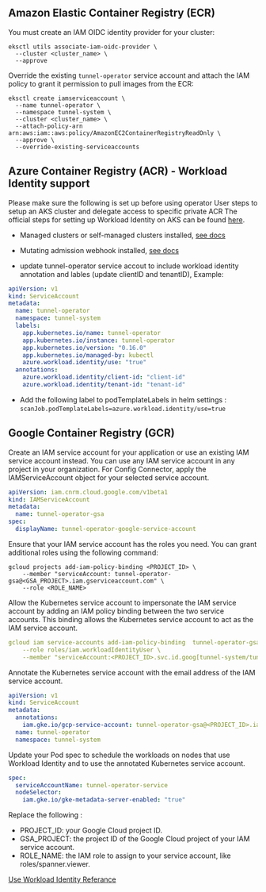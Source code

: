 ## Amazon Elastic Container Registry (ECR)

You must create an IAM OIDC identity provider for your cluster:

```
eksctl utils associate-iam-oidc-provider \
  --cluster <cluster_name> \
  --approve
```

Override the existing `tunnel-operator` service account and
attach the IAM policy to grant it permission to pull images from the ECR:

```
eksctl create iamserviceaccount \
  --name tunnel-operator \
  --namespace tunnel-system \
  --cluster <cluster_name> \
  --attach-policy-arn arn:aws:iam::aws:policy/AmazonEC2ContainerRegistryReadOnly \
  --approve \
  --override-existing-serviceaccounts
```

## Azure Container Registry (ACR) - Workload Identity support

Please make sure the following is set up before using operator User steps to setup an AKS cluster and delegate access to specific private ACR
The official steps for setting up Workload Identity on AKS can be found [here](https://azure.github.io/azure-workload-identity/docs/).

- Managed clusters or self-managed clusters installed, [see docs](https://azure.github.io/azure-workload-identity/docs/installation/self-managed-clusters.html)
- Mutating admission webhook installed, [see docs](https://azure.github.io/azure-workload-identity/docs/installation/mutating-admission-webhook.html)

- update tunnel-operator service accout to include workload identity annotation and lables (update clientID and tenantID), Example:

```yaml
apiVersion: v1
kind: ServiceAccount
metadata:
  name: tunnel-operator
  namespace: tunnel-system
  labels:
    app.kubernetes.io/name: tunnel-operator
    app.kubernetes.io/instance: tunnel-operator
    app.kubernetes.io/version: "0.16.0"
    app.kubernetes.io/managed-by: kubectl
    azure.workload.identity/use: "true"
  annotations:
    azure.workload.identity/client-id: "client-id"
    azure.workload.identity/tenant-id: "tenant-id"
```

- Add the following label to podTemplateLabels in helm settings : `scanJob.podTemplateLabels=azure.workload.identity/use=true`

## Google Container Registry (GCR)

Create an IAM service account for your application or use an existing IAM service account instead. You can use any IAM service account in any project in your organization. For Config Connector, apply the IAMServiceAccount object for your selected service account.

```yaml
apiVersion: iam.cnrm.cloud.google.com/v1beta1
kind: IAMServiceAccount
metadata:
  name: tunnel-operator-gsa
spec:
  displayName: tunnel-operator-google-service-account
```

Ensure that your IAM service account has the roles you need. You can grant additional roles using the following command:

```shell
gcloud projects add-iam-policy-binding <PROJECT_ID> \
    --member "serviceAccount: tunnel-operator-gsa@<GSA_PROJECT>.iam.gserviceaccount.com" \
    --role <ROLE_NAME>
```

Allow the Kubernetes service account to impersonate the IAM service account by adding an IAM policy binding between the two service accounts. This binding allows the Kubernetes service account to act as the IAM service account.

```yaml
gcloud iam service-accounts add-iam-policy-binding  tunnel-operator-gsa@<GSA_PROJECT>.iam.gserviceaccount.com \
    --role roles/iam.workloadIdentityUser \
    --member "serviceAccount:<PROJECT_ID>.svc.id.goog[tunnel-system/tunnel-operator]"
```

Annotate the Kubernetes service account with the email address of the IAM service account.

```yaml
apiVersion: v1
kind: ServiceAccount
metadata:
  annotations:
    iam.gke.io/gcp-service-account: tunnel-operator-gsa@<PROJECT_ID>.iam.gserviceaccount.com
  name: tunnel-operator
  namespace: tunnel-system
```

Update your Pod spec to schedule the workloads on nodes that use Workload Identity and to use the annotated Kubernetes service account.

```yaml
spec:
  serviceAccountName: tunnel-operator-service
  nodeSelector:
    iam.gke.io/gke-metadata-server-enabled: "true"
```

Replace the following :

- PROJECT_ID: your Google Cloud project ID.
- GSA_PROJECT: the project ID of the Google Cloud project of your IAM service account.
- ROLE_NAME: the IAM role to assign to your service account, like roles/spanner.viewer.

[Use Workload Identity Referance](https://cloud.google.com/kubernetes-engine/docs/how-to/workload-identity#gcloud_4)
